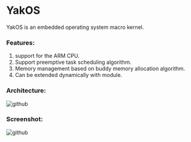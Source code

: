 YakOS
==========

YakOS is an embedded operating system macro kernel.

### Features:
1. support for the ARM CPU.
2. Support preemptive task scheduling algorithm.
3. Memory management based on buddy memory allocation algorithm.
4. Can be extended dynamically with module.

### Architecture:
![github](http://raw.github.com/yannik520/YakOS/master/documents/arch.png "github")

### Screenshot:
![github](http://raw.github.com/yannik520/YakOS/master/documents/screenshot.png "github")


